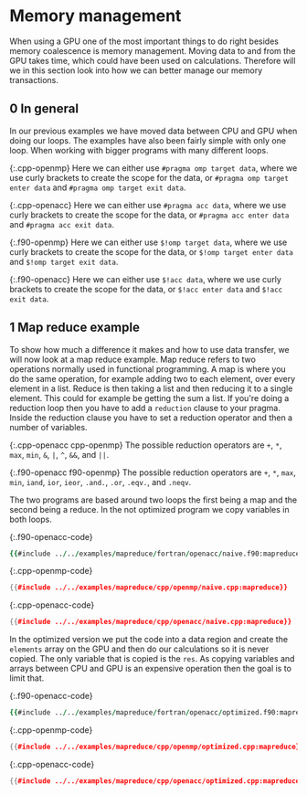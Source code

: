 # Memory management

When using a GPU one of the most important things to do right besides memory
coalescence is memory management. Moving data to and from the GPU takes time,
which could have been used on calculations. Therefore will we in this section
look into how we can better manage our memory transactions.

0 In general
------------
In our previous examples we have moved data between CPU and GPU when doing our
loops. The examples have also been fairly simple with only one loop. When working
with bigger programs with many different loops.

{:.cpp-openmp}
Here we can either use `#pragma omp target data`, where we use curly brackets to
create the scope for the data, or `#pragma omp target enter data` and
`#pragma omp target exit data`.

{:.cpp-openacc}
Here we can either use `#pragma acc data`, where we use curly brackets to
create the scope for the data, or `#pragma acc enter data` and
`#pragma acc exit data`.

{:.f90-openmp}
Here we can either use `$!omp target data`, where we use curly brackets to
create the scope for the data, or `$!omp target enter data` and
`$!omp target exit data`.

{:.f90-openacc}
Here we can either use `$!acc data`, where we use curly brackets to create the
scope for the data, or `$!acc enter data` and `$!acc exit data`.

1 Map reduce example
--------------------
To show how much a difference it makes and how to use data transfer, we will now
look at a map reduce example. Map reduce refers to two operations normally used
in functional programming. A map is where you do the same operation, for example
adding two to each element, over every element in a list. Reduce is then taking a
list and then reducing it to a single element. This could for example be getting
the sum a list. If you're doing a reduction loop then you have to add a
`reduction` clause to your pragma. Inside the reduction clause you have to set a
reduction operator and then a number of variables.

{:.cpp-openacc cpp-openmp}
The possible reduction operators are `+`, `*`, `max`, `min`, `&`, `|`, `^`, `&&`,
and `||`.

{:.f90-openacc f90-openmp}
The possible reduction operators are `+`, `*`, `max`, `min`, `iand`, `ior`,
`ieor`, `.and.`, `.or`, `.eqv.`, and `.neqv`.

The two programs are based around two loops the first being a map and the second
being a reduce. In the not optimized program we copy variables in both loops.

{:.f90-openacc-code}
```f90
{{#include ../../examples/mapreduce/fortran/openacc/naive.f90:mapreduce}}
```
{:.cpp-openmp-code}
```c++
{{#include ../../examples/mapreduce/cpp/openmp/naive.cpp:mapreduce}}
```
{:.cpp-openacc-code}
```c++
{{#include ../../examples/mapreduce/cpp/openacc/naive.cpp:mapreduce}}
```

In the optimized version we put the code into a data region and create the
`elements` array on the GPU and then do our calculations so it is never copied.
The only variable that is copied is the `res`. As copying variables and arrays
between CPU and GPU is an expensive operation then the goal is to limit that.

{:.f90-openacc-code}
```f90
{{#include ../../examples/mapreduce/fortran/openacc/optimized.f90:mapreduce}}
```
{:.cpp-openmp-code}
```c++
{{#include ../../examples/mapreduce/cpp/openmp/optimized.cpp:mapreduce}}
```
{:.cpp-openacc-code}
```c++
{{#include ../../examples/mapreduce/cpp/openacc/optimized.cpp:mapreduce}}
```
